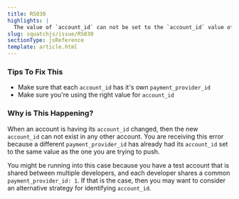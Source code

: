 ```yaml
---
title: RS030
highlights: |
  The value of `account_id` can not be set to the `account_id` value of a different account.
slug: squatchjs/issue/RS030
sectionType: jsReference
template: article.html
---
```


### Tips To Fix This

 - Make sure that each `account_id` has it's own `payment_provider_id`
 - Make sure you're using the right value for `account_id`

### Why is This Happening?

When an account is having its `account_id` changed, then the new `account_id` can not exist in any other account.
You are receiving this error because a different `payment_provider_id` has already had its `account_id` set to the same value as the one you are trying to push.

You might be running into this case because you have a test account that is shared between multiple developers, and each developer shares a common `payment_provider_id: 1`.
If that is the case, then you may want to consider an alternative strategy for identifying `account_id`.